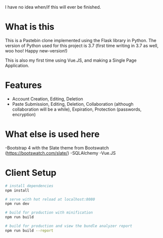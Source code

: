 I have no idea when/if this will ever be finished.
# What is this
This is a Pastebin clone implemented using the Flask library in Python.
The version of Python used for this project is 3.7 (first time writing in 3.7
as well, woo hoo! Happy new-version!)

This is also my first time using Vue.JS, and making a Single Page Application.

# Features
* Account Creation, Editing, Deletion
* Paste Submission, Editing, Deletion, Collaboration (although collaboration will be a while), 
  Expiration, Protection (passwords, encryption)

# What else is used here
-Bootstrap 4 with the Slate theme from Bootswatch (https://bootswatch.com/slate/)
-SQLAlchemy
-Vue.JS

# Client Setup
``` bash
# install dependencies
npm install

# serve with hot reload at localhost:8080
npm run dev

# build for production with minification
npm run build

# build for production and view the bundle analyzer report
npm run build --report
``` 